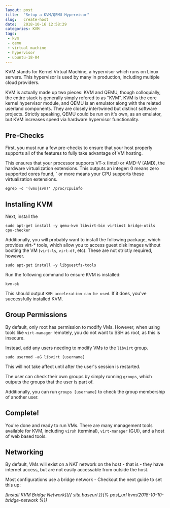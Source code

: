 ```yaml
---
layout: post
title:  "Setup a KVM/QEMU Hypervisor"
slug:   create-host
date:   2018-10-16 12:58:29
categories: KVM
tags: 
 - kvm
 - qemu
 - virtual machine
 - hypervisor
 - ubuntu-18-04
---
```


KVM stands for Kernel Virtual Machine, a hypervisor which runs on Linux servers. This 
hypervisor is used by many in production, including multiple cloud providers.

KVM is actually made up two pieces: KVM and QEMU, though colloquially, the entire stack 
is generally simply refered to as "KVM". KVM is the core kernel hypervisor module, and 
QEMU is an emulator along with the related userland components. They are closely 
intertwined but distinct software projects. Strictly speaking, QEMU could be run on it's 
own, as an emulator, but KVM increases speed via hardware hypervisor functionality.

## Pre-Checks

First, you must run a few pre-checks to ensure that your host properly supports all of 
the features to fully take advantage of VM hosting.

This ensures that your processor supports VT-x (Intel) or AMD-V (AMD), the hardware 
virtualization extensions. This outputs an integer: 0 means zero supported cores found, 
` or more means your CPU supports these virtualization extensions.

```
egrep -c '(vmx|svm)' /proc/cpuinfo
```

## Installing KVM

Next, install the 
```
sudo apt-get install -y qemu-kvm libvirt-bin virtinst bridge-utils cpu-checker
```

Additionally, you will probably want to install the following package, which provides 
virt-* tools, which allow you to access guest disk images without booting the VM 
(`virt-ls`, `virt-df`, etc). These are not strictly required, however.

```
sudo apt-get install -y libguestfs-tools
```

Run the following command to ensure KVM is installed:

```
kvm-ok
```

This should output `KVM acceleration can be used`. If it does, you've successfully 
installed KVM.

## Group Permissions 

By default, only root has permission to modify VMs. However, when using tools like 
`virt-manager` remotely, you do not want to SSH as root, as this is insecure.

Instead, add any users needing to modify VMs to the `libvirt` group. 

```
sudo usermod -aG libvirt [username]
```

This will not take affect until after the user's session is restarted.

The user can check their own groups by simply running `groups`, which outputs the groups 
that the user is part of.

Additionally, you can run `groups [username]` to check the group membership of another 
user.


## Complete!

You're done and ready to run VMs. There are many management tools available for KVM, 
including `virsh` (terminal), `virt-manager` (GUI), and a host of web based tools.

## Networking

By default, VMs will exist on a NAT network on the host - that is - they have internet 
access, but are not easily accessable from outside the host.

Most configurations use a bridge network - Checkout the next guide to set this up:

_[Install KVM Bridge Network]({{ site.baseurl }}{% post_url kvm/2018-10-10-bridge-network %})_

